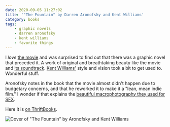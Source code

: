```yaml
---
date: 2020-09-05 11:27:02
title: '"The Fountain" by Darren Aronofsky and Kent Williams'
category: books
tags:
    - graphic novels
    - darren aronofsky
    - kent williams
    - favorite things
---
```


I _love_ [the movie](https://en.wikipedia.org/wiki/The_Fountain) and was surprised to find out that there was a graphic novel that preceded it. A work of original and breathtaking beauty like the movie and [its soundtrack](https://en.wikipedia.org/wiki/The_Fountain_(soundtrack)). [Kent Williams'](https://www.artsy.net/artist/kent-williams) style and vision took a bit to get used to. Wonderful stuff.

Aronofsky notes in the book that the movie almost didn't happen due to budgetary concerns, and that he reworked it to make it a "lean, mean indie film." I wonder if that explains the [beautiful macrophotography they used for SFX](https://nofilmschool.com/2013/05/microscopic-cosmic-organic-vfx-fountain-tree-life).

Here it is [on ThriftBooks](https://www.thriftbooks.com/w/the-fountain_darren-aronofsky/535074/#isbn=1401200583).

![Cover of "The Fountain" by Aronofsky and Kent Williams](/misc/t/the-fountain.jpg)
